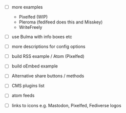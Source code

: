- [ ] more examples
  - Pixelfed (WIP)
  - Pleroma (fedifeed does this and Misskey)
  - WriteFreely
- [ ] use Bulma with info boxes etc
- [ ] more descriptions for config options
- [ ] build RSS example / Atom (Pixelfed)
- [ ] build oEmbed example
- [ ] Alternative share buttons / methods
- [ ] CMS plugins list
- [ ] atom feeds

- [ ] links to icons e.g. Mastodon, Pixelfed, Fediverse logos

